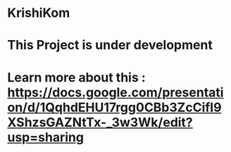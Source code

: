 # KrishiKom
# This Project is under development
# Learn more about this : https://docs.google.com/presentation/d/1QqhdEHU17rgg0CBb3ZcCifI9XShzsGAZNtTx-_3w3Wk/edit?usp=sharing
